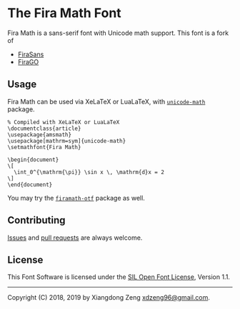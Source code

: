 The Fira Math Font
==================

Fira Math is a sans-serif font with Unicode math support. This font is a fork of

- [FiraSans](https://github.com/bBoxType/FiraSans)
- [FiraGO](https://github.com/bBoxType/FiraGO)

<!-- Fira Math is a sans-serif font with Unicode math support. The design of this font is based on [Fira Sans](https://github.com/bBoxType/FiraSans) and [FiraGO](https://github.com/bBoxType/FiraGO). Fira Math is distributed in OpenType format and can be used with the [unicode-math](https://ctan.org/pkg/unicode-math) package under XeLaTeX or LuaLaTeX. More support is offered by the [firamath-otf](https://ctan.org/pkg/firamath-otf) package. -->

Usage
-----

Fira Math can be used via XeLaTeX or LuaLaTeX, with [`unicode-math`](https://ctan.org/pkg/unicode-math) package.

    % Compiled with XeLaTeX or LuaLaTeX
    \documentclass{article}
    \usepackage{amsmath}
    \usepackage[mathrm=sym]{unicode-math}
    \setmathfont{Fira Math}

    \begin{document}
    \[
      \int_0^{\mathrm{\pi}} \sin x \, \mathrm{d}x = 2
    \]
    \end{document}

You may try the [`firamath-otf`](https://ctan.org/pkg/firamath-otf) package as well.

Contributing
------------

[Issues](https://github.com/firamath/firamath/issues) and
[pull requests](https://github.com/firamath/firamath/pulls)
are always welcome.

License
-------

This Font Software is licensed under the [SIL Open Font License](http://scripts.sil.org/OFL), Version 1.1.

-----

Copyright (C) 2018, 2019 by Xiangdong Zeng <xdzeng96@gmail.com>.
